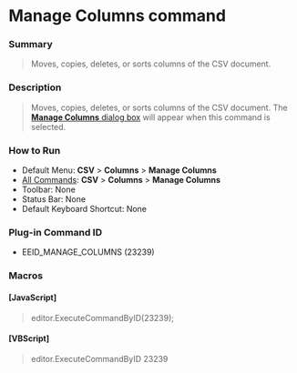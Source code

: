 # Manage Columns command

### Summary

> Moves, copies, deletes, or sorts columns of the CSV document.

### Description

> Moves, copies, deletes, or sorts columns of the CSV document. The [**Manage Columns** dialog box](../../dlg/manage_columns/index) will appear when this command is selected.

### How to Run

- Default Menu: **CSV** \> **Columns** \> **Manage Columns**
- [All Commands](../tools/all_commands): **CSV** \> **Columns** \> **Manage Columns**
- Toolbar: None
- Status Bar: None
- Default Keyboard Shortcut: None

### Plug-in Command ID

- EEID\_MANAGE\_COLUMNS (23239)

### Macros

#### \[JavaScript\]

> editor.ExecuteCommandByID(23239);

#### \[VBScript\]

> editor.ExecuteCommandByID 23239
